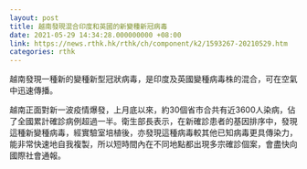```yaml
---
layout: post
title: 越南發現混合印度和英國的新變種新冠病毒
date: 2021-05-29 14:34:28.000000000 +08:00
link: https://news.rthk.hk/rthk/ch/component/k2/1593267-20210529.htm
categories: rthk
---
```


越南發現一種新的變種新型冠狀病毒，是印度及英國變種病毒株的混合，可在空氣中迅速傳播。

越南正面對新一波疫情爆發，上月底以來，約30個省市合共有近3600人染病，佔了全國累計確診病例超過一半。衛生部長表示，在新確診患者的基因排序中，發現這種新變種病毒，經實驗室培植後，亦發現這種病毒較其他已知病毒更具傳染力，能非常快速地自我複製，所以短時間內在不同地點都出現多宗確診個案，會盡快向國際社會通報。
